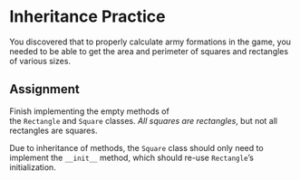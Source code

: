 # Inheritance Practice

You discovered that to properly calculate army formations in the game, you needed to be able to get the area and perimeter of squares and rectangles of various sizes.

## Assignment

Finish implementing the empty methods of the `Rectangle` and `Square` classes. *All squares are rectangles*, but not all rectangles are squares.

Due to inheritance of methods, the `Square` class should only need to implement the `__init__` method, which should re-use `Rectangle`’s initialization.
